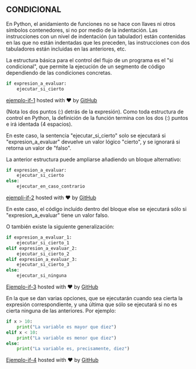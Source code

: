 ## CONDICIONAL

En Python, el anidamiento de funciones no se hace con llaves ni otros símbolos contenedores, si no por medio de la indentación. Las instrucciones con un nivel de indentación (un tabulador) están contenidas en las que no están indentadas que les preceden, las instrucciones con dos tabuladores están incluidas en las anteriores, etc.

La estructura básica para el control del flujo de un programa es el "si condicional", que permite la ejecución de un segmento de código dependiendo de las condiciones concretas.
```python
if expresion_a_evaluar:
    ejecutar_si_cierto
```
[ejemplo-if-1](https://gist.github.com/psicobyte/423d624787386e1b4d24#file-ejemplo-if-1) hosted with ❤ by [GitHub](https://github.com)

(Nota los dos puntos (:) detrás de la expresión). Como toda estructura de control en Python, la definición de la función termina con los dos (:) puntos e irá identada (4 espacios).

En este caso, la sentencia "ejecutar_si_cierto" solo se ejecutará si "expresion_a_evaluar" devuelve un valor lógico "cierto", y se ignorará si retorna un valor de "falso".

La anterior estructura puede ampliarse añadiendo un bloque alternativo:
```python
if expresion_a_evaluar:
    ejecutar_si_cierto
else:
    ejecutar_en_caso_contrario
```
[ejempli-if-2](https://gist.github.com/psicobyte/6cd4752b4df4b2a4ae23#file-ejempli-if-2) hosted with ❤ by [GitHub](https://github.com)

En este caso, el código incluído dentro del bloque else se ejecutará sólo si "expresion_a_evaluar" tiene un valor falso.

O también existe la siguiente generalización:
```python
if expresion_a_evaluar_1:
    ejecutar_si_cierto_1
elif expresion_a_evaluar_2:
    ejecutar_si_cierto_2
elif expresion_a_evaluar_3:
    ejecutar_si_cierto_3
else:
    ejecutar_si_ninguna
```
[Ejemplo-if-3](https://gist.github.com/psicobyte/39f5509ca43a777d14f0#file-ejemplo-if-3) hosted with ❤ by [GitHub](https://github.com)

En la que se dan varias opciones, que se ejecutarán cuando sea cierta la expresión correspondiente, y una última que sólo se ejecutará si no es cierta ninguna de las anteriores.
Por ejemplo:
```python
if x > 10:
    print("La variable es mayor que diez")
elif x < 10:
    print("La variable es menor que diez")
else:
    print("La variable es, precisamente, diez")
```
[Ejemplo-if-4](https://gist.github.com/psicobyte/eb7a19e6d515c053462f#file-ejemplo-if-4) hosted with ❤ by [GitHub](https://github.com) 
